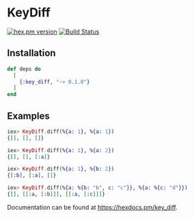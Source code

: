 # KeyDiff

[![hex.pm version](https://img.shields.io/hexpm/v/key_diff)](https://hex.pm/packages/key_diff)
[![Build Status](https://img.shields.io/github/actions/workflow/status/mpotra/key_diff/elixir.yml
)](https://travis-ci.org/mpotra/key_diff)



## Installation

```elixir
def deps do
  [
    {:key_diff, "~> 0.1.0"}
  ]
end
```

## Examples

  ```elixir
  iex> KeyDiff.diff(%{a: 1}, %{a: 1})
  {[], [], []}

  iex> KeyDiff.diff(%{a: 1}, %{a: 2})
  {[], [], [:a]}

  iex> KeyDiff.diff(%{a: 1}, %{b: 2})
  {[:b], [:a], []}

  iex> KeyDiff.diff(%{a: %{b: "b", c: "c"}}, %{a: %{c: "d"}})
  {[], [[:a, [:b]]], [[:a, [:c]]]}

  ```

Documentation can be found at <https://hexdocs.pm/key_diff>.
